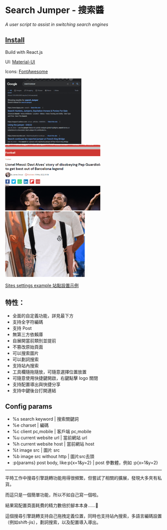 # Search Jumper - 搜索醬 
*A user script to assist in switching search engines*

## [Install](https://greasyfork.org/scripts/445274-searchjumper)

Build with React.js

UI: [Material-UI](https://mui.com/)

Icons: [FontAwesome](https://fontawesome.com/)

<img src='demo1.gif' height='210px'><img src='demo3.gif' height='210px'><img src='demo2.gif' height='210px'>

[Sites settings example 站點設置示例](https://github.com/hoothin/SearchJumper/issues/1)

## 特性：
+ 全面的自定義功能，詳見最下方
+ 支持全字符編碼
+ 支持 Post
+ 無第三方依賴庫
+ 自展開當前類別並提前
+ 不篡改原始頁面
+ 可以搜索圖片
+ 可以劃詞搜索
+ 支持站內搜索
+ 工具欄隨拖隨放，可隨意選擇位置放置
+ 可隨意使用快捷鍵開啟，右鍵點擊 logo 關閉
+ 支持配置導出與快捷分享
+ 支持中鍵後台打開連結

## Config params
* %s search keyword | 搜索關鍵詞
* %e charset | 編碼
* %c client pc,mobile | 客戶端 pc,mobile
* %u current website url | 當前網站 url
* %h current website host | 當前網站 host
* %t image src | 圖片 src
* %b image src without http | 圖片src去頭
* :p{params} post body, like:p{x=1&y=2} | post 參數體，例如 :p{x=1&y=2}

---

平時工作中搜尋引擎跳轉功能用得很頻繁，但嘗試了相關的擴展，發現大多夾有私貨。

而這只是一個簡單功能，所以不如自己寫一個啦。

結果寫配置頁面耗費的精力數倍於腳本本身……🤦‍

這個搜尋引擎跳轉支持自己拖拽定義位置，同時也支持站內搜索，多語言編碼設置（例如shift-jis），劃詞搜索，以及配置導入導出。

